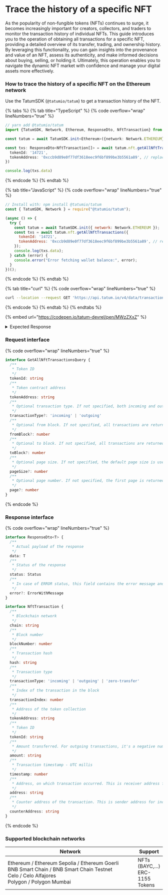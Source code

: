 # Trace the history of a specific NFT

As the popularity of non-fungible tokens (NFTs) continues to surge, it becomes increasingly important for creators, collectors, and traders to monitor the transaction history of individual NFTs. This guide introduces you to the operation of obtaining all transactions for a specific NFT, providing a detailed overview of its transfer, trading, and ownership history. By leveraging this functionality, you can gain insights into the provenance and value of an NFT, assess its authenticity, and make informed decisions about buying, selling, or holding it. Ultimately, this operation enables you to navigate the dynamic NFT market with confidence and manage your digital assets more effectively.

### How to trace the history of a specific NFT on the Ethereum network

Use the TatumSDK (`@tatumio/tatum`) to get a transaction history of the NFT.

{% tabs %}
{% tab title="TypeScript" %}
{% code overflow="wrap" lineNumbers="true" %}
```typescript
// yarn add @tatumio/tatum
import {TatumSDK, Network, Ethereum, ResponseDto, NftTransaction} from '@tatumio/tatum'

const tatum = await TatumSDK.init<Ethereum>({network: Network.ETHEREUM})

const txs: ResponseDto<NftTransaction[]> = await tatum.nft.getAllNftTransactions({
  tokenId: '14721',
  tokenAddress: '0xccb9d89e0f77df3618eec9f6bf899be3b5561a89', // replace with your collection
})

console.log(txs.data)
```
{% endcode %}
{% endtab %}

{% tab title="JavaScript" %}
{% code overflow="wrap" lineNumbers="true" %}
```javascript
// Install with: npm install @tatumio/tatum
const { TatumSDK, Network } = require("@tatumio/tatum");

(async () => {
  try {
    const tatum = await TatumSDK.init({ network: Network.ETHEREUM });
    const txs = await tatum.nft.getAllNftTransactions({
      tokenId: '14721',
      tokenAddress: '0xccb9d89e0f77df3618eec9f6bf899be3b5561a89', // replace with your collection
    });
    console.log(txs.data);
  } catch (error) {
    console.error("Error fetching wallet balance:", error);
  }
})();
```
{% endcode %}
{% endtab %}

{% tab title="curl" %}
{% code overflow="wrap" lineNumbers="true" %}
```bash
curl --location --request GET 'https://api.tatum.io/v4/data/transactions?tokenAddress=0xccb9d89e0f77df3618eec9f6bf899be3b5561a89&tokenId=14721&chain=ethereum'
```
{% endcode %}
{% endtab %}
{% endtabs %}

{% embed url="https://codepen.io/tatum-devrel/pen/MWzZXxZ" %}

<details>

<summary>Expected Response</summary>

<pre class="language-json5"><code class="lang-json5"><strong>[
</strong>  {
    "chain": "ethereum-mainnet",
    "hash": "0xbbac7d1a2196c5148958bcf4ef05658f8220ca3f0ce1ff6ae9e87f67b9c940c5",
    "address": "0x727ea45b2eb6abb2badd3dc7106d146e0dc0450d",
    "blockNumber": 14568283,
    "transactionIndex": 34,
    "transactionType": "nft",
    "transactionSubtype": "incoming",
    "amount": "1",
    "timestamp": 1649733396000,
    "tokenId": "14721",
    "tokenAddress": "0xccb9d89e0f77df3618eec9f6bf899be3b5561a89",
    "counterAddress": "0x0000000000000000000000000000000000000000"
  },
  {
    "chain": "ethereum-mainnet",
    "hash": "0xbbac7d1a2196c5148958bcf4ef05658f8220ca3f0ce1ff6ae9e87f67b9c940c5",
    "address": "0x0000000000000000000000000000000000000000",
    "blockNumber": 14568283,
    "transactionIndex": 34,
    "transactionType": "nft",
    "transactionSubtype": "outgoing",
    "amount": "-1",
    "timestamp": 1649733396000,
    "tokenId": "14721",
    "tokenAddress": "0xccb9d89e0f77df3618eec9f6bf899be3b5561a89",
    "counterAddress": "0x727ea45b2eb6abb2badd3dc7106d146e0dc0450d"
  }
]
</code></pre>

</details>

### Request interface

{% code overflow="wrap" lineNumbers="true" %}
```typescript
interface GetAllNftTransactionsQuery {
  /**
   * Token ID
   */
  tokenId: string
  /**
   * Token contract address
   */
  tokenAddress: string
  /**
   * Optional transaction type. If not specified, both incoming and outgoing transactions are returned.
   */
  transactionType?: 'incoming' | 'outgoing'
  /**
   * Optional from block. If not specified, all transactions are returned from the beginning of the blockchain.
   */
  fromBlock?: number
  /**
   * Optional to block. If not specified, all transactions are returned up till now.
   */
  toBlock?: number
  /**
   * Optional page size. If not specified, the default page size is used, which is 10.
   */
  pageSize?: number
  /**
   * Optional page number. If not specified, the first page is returned.
   */
  page?: number
}
```
{% endcode %}

### Response interface

{% code overflow="wrap" lineNumbers="true" %}
```typescript
interface ResponseDto<T> {
  /**
   * Actual payload of the response
   */
  data: T
  /**
   * Status of the response
   */
  status: Status
  /**
   * In case of ERROR status, this field contains the error message and detailed description
   */
  error?: ErrorWithMessage
}

interface NftTransaction {
  /**
   * Blockchain network
   */
  chain: string
  /**
   * Block number
   */
  blockNumber: number
  /**
   * Transaction hash
   */
  hash: string
  /**
   * Transaction type
   */
  transactionType: 'incoming' | 'outgoing' | 'zero-transfer'
  /**
   * Index of the transaction in the block
   */
  transactionIndex: number
  /**
   * Address of the token collection
   */
  tokenAddress: string
  /**
   * Token ID
   */
  tokenId: string
  /**
   * Amount transferred. For outgoing transactions, it's a negative number. For zero-transfer transactions, it's always 0. For incoming transactions, it's a positive number.
   */
  amount: string
  /**
   * Transaction timestamp - UTC millis
   */
  timestamp: number
  /**
   * Address, on which transaction occurred. This is receiver address for incoming transactions and sender address for outgoing transactions.
   */
  address: string
  /**
   * Counter address of the transaction. This is sender address for incoming transactions on `address` and receiver address for outgoing transactions on `address`.
   */
  counterAddress: string
}
```
{% endcode %}

### Supported blockchain networks

<table><thead><tr><th width="417">Network</th><th>Support</th></tr></thead><tbody><tr><td>Ethereum / Ethereum Sepolia / Ethereum Goerli<br>BNB Smart Chain / BNB Smart Chain Testnet<br>Celo / Celo Alfajores<br>Polygon / Polygon Mumbai</td><td>NFTs (BAYC,...)<br>ERC-1155 Tokens</td></tr></tbody></table>

